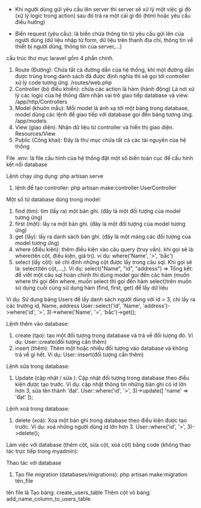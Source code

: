 -   Khi người dùng gửi yêu cầu lên server thì server sẽ xử lý một việc gì đó (xử lý logic trong action) sau đó trả ra một cái gì đó (html hoặc yêu cầu điều hướng)

-   Biến request (yêu cầu): là biến chứa thông tin từ yêu cầu gửi lên của người dùng (dữ liệu nhập từ form, dữ liệu trên thanh địa chỉ, thông tin về thiết bị người dùng, thông tin của server,...)

cấu trúc thư mục laravel gồm 4 phần chính.

1. Route (Đường): Chứa tất cả đường dẫn của hệ thống, khi một đường dẫn được trùng trong danh sách đã được định nghĩa thì
   sẽ gọi tới controller xử lý code tương ứng. /routes/web.php
2. Controller (bộ điều khiển): chứa các action là hàm (hành động) Là nơi xử lý các logic của hệ thống đảm nhận vai trò giao tiếp database và view. /app/http/Controllers
3. Model (khuôn mẫu): Mỗi model là ánh xạ tới một bảng trong database, model dùng các lệnh để giao tiếp với database gọi đến bảng tương ứng. /app/models
4. View (giao diện): Nhận dữ liệu từ controller và hiển thị giao diện. Resources/View
5. Public (Công khai): Đây là thư mục chứa tất cả các tài nguyên của hệ thống

File .env: là file cấu hình của hệ thống đặt một số biến toàn cục để cấu hình kết nối database

Lệnh chạy ứng dụng: php artisan serve

1. lệnh để tạo controller: php artisan make:controller UserController

Một số từ database dùng trong model:

1. find (tìm): tìm (lấy ra) một bản ghi. (đây là một đối tượng của model tương ứng)
2. first (một): lấy ra một bản ghi. (đây là một đối tượng của model tương ứng)
3. get (lấy): lấy ra danh sách bản ghi. (đây là một mảng các đối tượng của model tương ứng)
4. where (điều kiện): thêm điều kiện vào câu query (truy vấn). khi gọi sẽ là: where(tên cột, điều kiện, giá trị). ví dụ: where('Name', '>', 'bắc')
5. select (lấy cột): sẽ chỉ định những cột được lấy trong câu sql. Khi gọi sẽ là: select(tên cột,...,). Ví dụ: select("Name", "id", "address")
   => Tổng kết: để viết một câu sql hoàn chỉnh thì dùng model gọi đến các hàm (muốn where thì gọi đến where, muốn select thì gọi đến hàm select)trên muốn sử dụng cuối cùng sử dụng hàm (find, first, get) để lấy dữ liệu

Ví dụ: Sử dụng bảng Users để lấy danh sách người dùng với id > 3, chỉ lấy ra các trường id, Name, address
User::select('id', 'Name', 'address')->where('id', '>', 3)->where('Name', '=', 'bắc')->get();

Lệnh thêm vào database:

1. create (tạo): tạo một đối tượng trong database và trả về đối tượng đó. Ví dụ: User::create(đối tượng cần thêm)
2. insert (thêm): Thêm một hoặc nhiều đối tượng vào database và không trả về gì hết. Ví dụ: User::insert(đối tượng cần thêm)

Lệnh sửa trong database:

1. Update (cập nhật / sửa ): Cập nhật đối tượng trong database theo điều kiện được tạo trước.
   Ví dụ: cập nhật thông tin những bản ghi có id lớn hơn 3, sửa tên thành 'đạt'.
   User::where('id', '>', 3)->update([
   'name' => 'đạt'
   ]);

Lệnh xoá trong database:

1. delete (xoá): Xoá một bản ghi trong database theo điều kiện được tạo trước.
   Ví dụ: xoá những người dùng id lớn hơn 3.
   User::where('id', '>', 3)->delete();

Làm việc với database (thêm cột, sửa cột, xoá cột) bằng code (không thao tác trực tiếp trong myadmin):

Thao tác với database

1. Tạo file migration (databases/migrations): php artisan make:migration tên_file

tên file là
Tạo bảng: create_users_table
Thêm cột vô bảng: add_name_column_to_users_table

